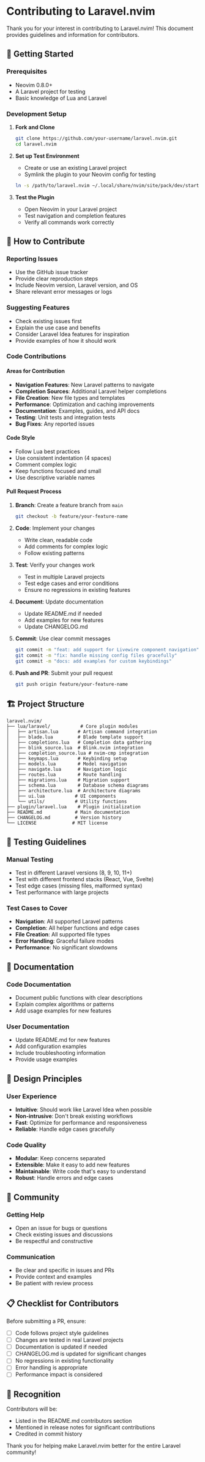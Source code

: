 # Contributing to Laravel.nvim

Thank you for your interest in contributing to Laravel.nvim! This document provides guidelines and information for contributors.

## 🚀 Getting Started

### Prerequisites
- Neovim 0.8.0+
- A Laravel project for testing
- Basic knowledge of Lua and Laravel

### Development Setup

1. **Fork and Clone**
   ```bash
   git clone https://github.com/your-username/laravel.nvim.git
   cd laravel.nvim
   ```

2. **Set up Test Environment**
   - Create or use an existing Laravel project
   - Symlink the plugin to your Neovim config for testing
   ```bash
   ln -s /path/to/laravel.nvim ~/.local/share/nvim/site/pack/dev/start/laravel.nvim
   ```

3. **Test the Plugin**
   - Open Neovim in your Laravel project
   - Test navigation and completion features
   - Verify all commands work correctly

## 🎯 How to Contribute

### Reporting Issues
- Use the GitHub issue tracker
- Provide clear reproduction steps
- Include Neovim version, Laravel version, and OS
- Share relevant error messages or logs

### Suggesting Features
- Check existing issues first
- Explain the use case and benefits
- Consider Laravel Idea features for inspiration
- Provide examples of how it should work

### Code Contributions

#### Areas for Contribution
- **Navigation Features**: New Laravel patterns to navigate
- **Completion Sources**: Additional Laravel helper completions
- **File Creation**: New file types and templates
- **Performance**: Optimization and caching improvements
- **Documentation**: Examples, guides, and API docs
- **Testing**: Unit tests and integration tests
- **Bug Fixes**: Any reported issues

#### Code Style
- Follow Lua best practices
- Use consistent indentation (4 spaces)
- Comment complex logic
- Keep functions focused and small
- Use descriptive variable names

#### Pull Request Process
1. **Branch**: Create a feature branch from `main`
   ```bash
   git checkout -b feature/your-feature-name
   ```

2. **Code**: Implement your changes
   - Write clean, readable code
   - Add comments for complex logic
   - Follow existing patterns

3. **Test**: Verify your changes work
   - Test in multiple Laravel projects
   - Test edge cases and error conditions
   - Ensure no regressions in existing features

4. **Document**: Update documentation
   - Update README.md if needed
   - Add examples for new features
   - Update CHANGELOG.md

5. **Commit**: Use clear commit messages
   ```bash
   git commit -m "feat: add support for Livewire component navigation"
   git commit -m "fix: handle missing config files gracefully"
   git commit -m "docs: add examples for custom keybindings"
   ```

6. **Push and PR**: Submit your pull request
   ```bash
   git push origin feature/your-feature-name
   ```

## 🏗️ Project Structure

```
laravel.nvim/
├── lua/laravel/           # Core plugin modules
│   ├── artisan.lua       # Artisan command integration
│   ├── blade.lua         # Blade template support
│   ├── completions.lua   # Completion data gathering
│   ├── blink_source.lua  # Blink.nvim integration
│   ├── completion_source.lua # nvim-cmp integration
│   ├── keymaps.lua       # Keybinding setup
│   ├── models.lua        # Model navigation
│   ├── navigate.lua      # Navigation logic
│   ├── routes.lua        # Route handling
│   ├── migrations.lua    # Migration support
│   ├── schema.lua        # Database schema diagrams
│   ├── architecture.lua  # Architecture diagrams
│   ├── ui.lua           # UI components
│   └── utils/           # Utility functions
├── plugin/laravel.lua    # Plugin initialization
├── README.md            # Main documentation
├── CHANGELOG.md         # Version history
└── LICENSE             # MIT license
```

## 🧪 Testing Guidelines

### Manual Testing
- Test in different Laravel versions (8, 9, 10, 11+)
- Test with different frontend stacks (React, Vue, Svelte)
- Test edge cases (missing files, malformed syntax)
- Test performance with large projects

### Test Cases to Cover
- **Navigation**: All supported Laravel patterns
- **Completion**: All helper functions and edge cases
- **File Creation**: All supported file types
- **Error Handling**: Graceful failure modes
- **Performance**: No significant slowdowns

## 📝 Documentation

### Code Documentation
- Document public functions with clear descriptions
- Explain complex algorithms or patterns
- Add usage examples for new features

### User Documentation
- Update README.md for new features
- Add configuration examples
- Include troubleshooting information
- Provide usage examples

## 🎨 Design Principles

### User Experience
- **Intuitive**: Should work like Laravel Idea when possible
- **Non-intrusive**: Don't break existing workflows
- **Fast**: Optimize for performance and responsiveness
- **Reliable**: Handle edge cases gracefully

### Code Quality
- **Modular**: Keep concerns separated
- **Extensible**: Make it easy to add new features
- **Maintainable**: Write code that's easy to understand
- **Robust**: Handle errors and edge cases

## 🤝 Community

### Getting Help
- Open an issue for bugs or questions
- Check existing issues and discussions
- Be respectful and constructive

### Communication
- Be clear and specific in issues and PRs
- Provide context and examples
- Be patient with review process

## 📋 Checklist for Contributors

Before submitting a PR, ensure:

- [ ] Code follows project style guidelines
- [ ] Changes are tested in real Laravel projects
- [ ] Documentation is updated if needed
- [ ] CHANGELOG.md is updated for significant changes
- [ ] No regressions in existing functionality
- [ ] Error handling is appropriate
- [ ] Performance impact is considered

## 🙏 Recognition

Contributors will be:
- Listed in the README.md contributors section
- Mentioned in release notes for significant contributions
- Credited in commit history

Thank you for helping make Laravel.nvim better for the entire Laravel community! 